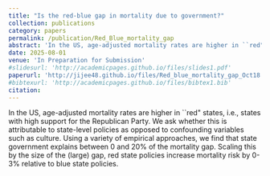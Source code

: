```yaml
---
title: "Is the red-blue gap in mortality due to government?"
collection: publications
category: papers
permalink: /publication/Red_Blue_mortality_gap
abstract: 'In the US, age-adjusted mortality rates are higher in ``red" states, i.e., states with high support for the Republican Party. We ask whether this is attributable to state-level policies as opposed to confounding variables such as culture. Using a variety of empirical approaches, we find that state government explains between 0 and 20\% of the mortality gap. Scaling this by the size of the (large) gap, red state policies increase mortality risk by 0-3\% relative to blue state policies.'
date: 2025-08-01
venue: 'In Preparation for Submission'
#slidesurl: 'http://academicpages.github.io/files/slides1.pdf'
paperurl: 'http://jijee48.github.io/files/Red_blue_mortality_gap_Oct18.pdf'
#bibtexurl: 'http://academicpages.github.io/files/bibtex1.bib'
citation: 
---
```

In the US, age-adjusted mortality rates are higher in ``red" states, i.e., states with high support for the Republican Party. We ask whether this is attributable to state-level policies as opposed to confounding variables such as culture. Using a variety of empirical approaches, we find that state government explains between 0 and 20\% of the mortality gap. Scaling this by the size of the (large) gap, red state policies increase mortality risk by 0-3\% relative to blue state policies.
